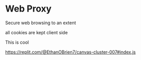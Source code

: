 # Web Proxy

Secure web browsing to an extent

all cookies are kept client side

This is cool

https://replit.com/@EthanOBrien7/canvas-cluster-007#index.js
